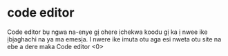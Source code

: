 # code editor

Code editor bụ ngwa na-enye gị ohere ịchekwa koodu gị ka ị nwee ike ịbịaghachi na ya ma emesịa. I nwere ike imuta otu aga esi nweta otu site na ebe a dere maka Code editor <0></p>